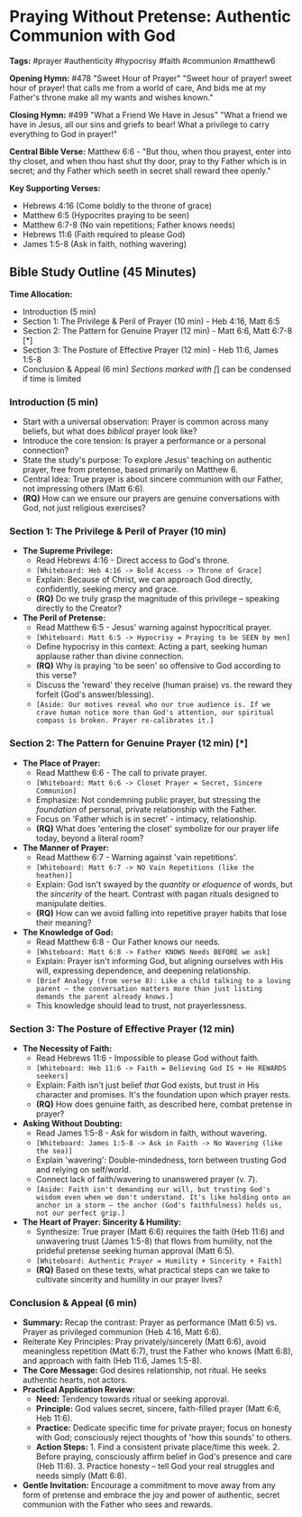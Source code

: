 # Praying Without Pretense: Authentic Communion with God

**Tags:** #prayer #authenticity #hypocrisy #faith #communion #matthew6

**Opening Hymn:** #478 "Sweet Hour of Prayer"
"Sweet hour of prayer! sweet hour of prayer! that calls me from a world of care, And bids me at my Father's throne make all my wants and wishes known."

**Closing Hymn:** #499 "What a Friend We Have in Jesus"
"What a friend we have in Jesus, all our sins and griefs to bear! What a privilege to carry everything to God in prayer!"

**Central Bible Verse:** Matthew 6:6 - "But thou, when thou prayest, enter into thy closet, and when thou hast shut thy door, pray to thy Father which is in secret; and thy Father which seeth in secret shall reward thee openly."

**Key Supporting Verses:**
*   Hebrews 4:16 (Come boldly to the throne of grace)
*   Matthew 6:5 (Hypocrites praying to be seen)
*   Matthew 6:7-8 (No vain repetitions; Father knows needs)
*   Hebrews 11:6 (Faith required to please God)
*   James 1:5-8 (Ask in faith, nothing wavering)

## Bible Study Outline (45 Minutes)

**Time Allocation:**
- Introduction (5 min)
- Section 1: The Privilege & Peril of Prayer (10 min) - Heb 4:16, Matt 6:5
- Section 2: The Pattern for Genuine Prayer (12 min) - Matt 6:6, Matt 6:7-8 [*]
- Section 3: The Posture of Effective Prayer (12 min) - Heb 11:6, James 1:5-8
- Conclusion & Appeal (6 min)
*Sections marked with [*] can be condensed if time is limited

### Introduction (5 min)
- Start with a universal observation: Prayer is common across many beliefs, but what does *biblical* prayer look like?
- Introduce the core tension: Is prayer a performance or a personal connection?
- State the study's purpose: To explore Jesus' teaching on authentic prayer, free from pretense, based primarily on Matthew 6.
- Central Idea: True prayer is about sincere communion with our Father, not impressing others (Matt 6:6).
- **(RQ)** How can we ensure our prayers are genuine conversations with God, not just religious exercises?

### Section 1: The Privilege & Peril of Prayer (10 min)
- **The Supreme Privilege:**
    - Read Hebrews 4:16 - Direct access to God's throne.
    - `[Whiteboard: Heb 4:16 -> Bold Access -> Throne of Grace]`
    - Explain: Because of Christ, we can approach God directly, confidently, seeking mercy and grace.
    - **(RQ)** Do we truly grasp the magnitude of this privilege – speaking directly to the Creator?
- **The Peril of Pretense:**
    - Read Matthew 6:5 - Jesus' warning against hypocritical prayer.
    - `[Whiteboard: Matt 6:5 -> Hypocrisy = Praying to be SEEN by men]`
    - Define hypocrisy in this context: Acting a part, seeking human applause rather than divine connection.
    - **(RQ)** Why is praying 'to be seen' so offensive to God according to this verse?
    - Discuss the 'reward' they receive (human praise) vs. the reward they forfeit (God's answer/blessing).
    - `[Aside: Our motives reveal who our true audience is. If we crave human notice more than God's attention, our spiritual compass is broken. Prayer re-calibrates it.]`

### Section 2: The Pattern for Genuine Prayer (12 min) [*]
- **The Place of Prayer:**
    - Read Matthew 6:6 - The call to private prayer.
    - `[Whiteboard: Matt 6:6 -> Closet Prayer = Secret, Sincere Communion]`
    - Emphasize: Not condemning public prayer, but stressing the *foundation* of personal, private relationship with the Father.
    - Focus on 'Father which is in secret' - intimacy, relationship.
    - **(RQ)** What does 'entering the closet' symbolize for our prayer life today, beyond a literal room?
- **The Manner of Prayer:**
    - Read Matthew 6:7 - Warning against 'vain repetitions'.
    - `[Whiteboard: Matt 6:7 -> NO Vain Repetitions (like the heathen)]`
    - Explain: God isn't swayed by the *quantity* or *eloquence* of words, but the *sincerity* of the heart. Contrast with pagan rituals designed to manipulate deities.
    - **(RQ)** How can we avoid falling into repetitive prayer habits that lose their meaning?
- **The Knowledge of God:**
    - Read Matthew 6:8 - Our Father knows our needs.
    - `[Whiteboard: Matt 6:8 -> Father KNOWS Needs BEFORE we ask]`
    - Explain: Prayer isn't informing God, but aligning ourselves with His will, expressing dependence, and deepening relationship.
    - `[Brief Analogy (from verse 8): Like a child talking to a loving parent – the conversation matters more than just listing demands the parent already knows.]`
    - This knowledge should lead to trust, not prayerlessness.

### Section 3: The Posture of Effective Prayer (12 min)
- **The Necessity of Faith:**
    - Read Hebrews 11:6 - Impossible to please God without faith.
    - `[Whiteboard: Heb 11:6 -> Faith = Believing God IS + He REWARDS seekers]`
    - Explain: Faith isn't just belief *that* God exists, but trust *in* His character and promises. It's the foundation upon which prayer rests.
    - **(RQ)** How does genuine faith, as described here, combat pretense in prayer?
- **Asking Without Doubting:**
    - Read James 1:5-8 - Ask for wisdom in faith, without wavering.
    - `[Whiteboard: James 1:5-8 -> Ask in Faith -> No Wavering (like the sea)]`
    - Explain 'wavering': Double-mindedness, torn between trusting God and relying on self/world.
    - Connect lack of faith/wavering to unanswered prayer (v. 7).
    - `[Aside: Faith isn't demanding our will, but trusting God's wisdom even when we don't understand. It's like holding onto an anchor in a storm – the anchor (God's faithfulness) holds us, not our perfect grip.]`
- **The Heart of Prayer: Sincerity & Humility:**
    - Synthesize: True prayer (Matt 6:6) requires the faith (Heb 11:6) and unwavering trust (James 1:5-8) that flows from humility, not the prideful pretense seeking human approval (Matt 6:5).
    - `[Whiteboard: Authentic Prayer = Humility + Sincerity + Faith]`
    - **(RQ)** Based on these texts, what practical steps can we take to cultivate sincerity and humility in our prayer lives?

### Conclusion & Appeal (6 min)
- **Summary:** Recap the contrast: Prayer as performance (Matt 6:5) vs. Prayer as privileged communion (Heb 4:16, Matt 6:6).
- Reiterate Key Principles: Pray privately/sincerely (Matt 6:6), avoid meaningless repetition (Matt 6:7), trust the Father who knows (Matt 6:8), and approach with faith (Heb 11:6, James 1:5-8).
- **The Core Message:** God desires relationship, not ritual. He seeks authentic hearts, not actors.
- **Practical Application Review:**
    - **Need:** Tendency towards ritual or seeking approval.
    - **Principle:** God values secret, sincere, faith-filled prayer (Matt 6:6, Heb 11:6).
    - **Practice:** Dedicate specific time for private prayer; focus on honesty with God; consciously reject thoughts of 'how this sounds' to others.
    - **Action Steps:** 1. Find a consistent private place/time this week. 2. Before praying, consciously affirm belief in God's presence and care (Heb 11:6). 3. Practice honesty – tell God your real struggles and needs simply (Matt 6:8).
- **Gentle Invitation:** Encourage a commitment to move away from any form of pretense and embrace the joy and power of authentic, secret communion with the Father who sees and rewards.